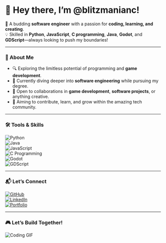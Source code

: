 # 👋 Hey there, I’m @blitzmanianc!  

🚀 A budding **software engineer** with a passion for **coding, learning, and creating**.  
💡 Skilled in **Python**, **JavaScript**, **C programming**, **Java**, **Godot**, and **GDScript**—always looking to push my boundaries!  

---

### 🌟 About Me  
- 🔍 Exploring the limitless potential of programming and **game development**.  
- 🌱 Currently diving deeper into **software engineering** while pursuing my degree.  
- 🤝 Open to collaborations in **game development**, **software projects**, or anything creative.  
- 💞 Aiming to contribute, learn, and grow within the amazing tech community.  

---

### 🛠️ Tools & Skills  
![Python](https://img.shields.io/badge/Python-3776AB?style=flat&logo=python&logoColor=white)  
![Java](https://img.shields.io/badge/Java-007396?style=flat&logo=java&logoColor=white)  
![JavaScript](https://img.shields.io/badge/JavaScript-F7DF1E?style=flat&logo=javascript&logoColor=black)  
![C Programming](https://img.shields.io/badge/C-00599C?style=flat&logo=c&logoColor=white)  
![Godot](https://img.shields.io/badge/Godot-478CBF?style=flat&logo=godot-engine&logoColor=white)  
![GDScript](https://img.shields.io/badge/GDScript-478CBF?style=flat&logo=godot-engine&logoColor=white)  

---

### 📬 Let’s Connect  
[![GitHub](https://img.shields.io/badge/GitHub-181717?style=flat&logo=github&logoColor=white)](https://github.com/blitzmanianc)  
[![LinkedIn](https://img.shields.io/badge/LinkedIn-0077B5?style=flat&logo=linkedin&logoColor=white)](https://linkedin.com/in/your-profile)  
[![Portfolio](https://img.shields.io/badge/Portfolio-FF5722?style=flat&logo=web&logoColor=white)](https://your-portfolio-link.com)  

---

### 🎮 Let’s Build Together!  
![Coding GIF](https://media.giphy.com/media/L1R1tvI9svkIWwpVYr/giphy.gif)  


<!---
blitzmanianc/blitzmanianc is a ✨ special ✨ repository because its `README.md` (this file) appears on your GitHub profile.
You can click the Preview link to take a look at your changes.
--->
